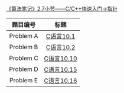 [《算法笔记》2.7小节——C/C++快速入门->指针](http://codeup.cn/contest.php?cid=100000571)

|  题目编号  |                             标题                             |
| :--------: | :----------------------------------------------------------: |
| Problem  A | [C语言10.1](http://codeup.cn/problem.php?cid=100000571&pid=0) |
| Problem  B | [C语言10.2](http://codeup.cn/problem.php?cid=100000571&pid=1) |
| Problem  C | [C语言10.10](http://codeup.cn/problem.php?cid=100000571&pid=2) |
| Problem  D | [C语言10.15](http://codeup.cn/problem.php?cid=100000571&pid=3) |
| Problem  E | [C语言10.16](http://codeup.cn/problem.php?cid=100000571&pid=4) |

